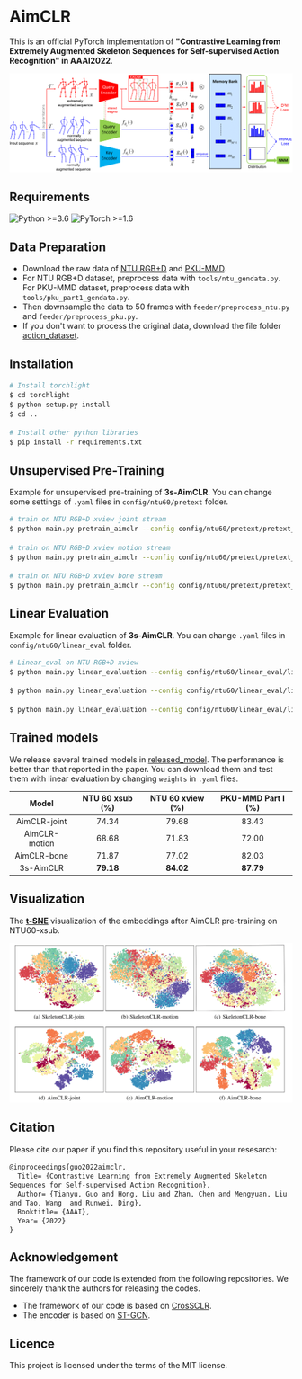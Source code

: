 # AimCLR

This is an official PyTorch implementation of **"Contrastive Learning from Extremely Augmented Skeleton Sequences for Self-supervised Action Recognition" in AAAI2022**. 

![](./fig/pipe.png)

## Requirements
  ![Python >=3.6](https://img.shields.io/badge/Python->=3.6-yellow.svg)    ![PyTorch >=1.6](https://img.shields.io/badge/PyTorch->=1.4-blue.svg)

## Data Preparation
- Download the raw data of [NTU RGB+D](https://github.com/shahroudy/NTURGB-D) and [PKU-MMD](https://www.icst.pku.edu.cn/struct/Projects/PKUMMD.html).
- For NTU RGB+D dataset, preprocess data with `tools/ntu_gendata.py`. For PKU-MMD dataset, preprocess data with `tools/pku_part1_gendata.py`.
- Then downsample the data to 50 frames with `feeder/preprocess_ntu.py` and `feeder/preprocess_pku.py`.
- If you don't want to process the original data, download the file folder [action_dataset](https://drive.google.com/drive/folders/1VnD3CLcD7bT5fMGI3tDGPlcWZmBbXS0m?usp=sharing).

## Installation
  ```bash
# Install torchlight
$ cd torchlight
$ python setup.py install
$ cd ..
  
# Install other python libraries
$ pip install -r requirements.txt
  ```

## Unsupervised Pre-Training

Example for unsupervised pre-training of **3s-AimCLR**. You can change some settings of `.yaml` files in `config/ntu60/pretext` folder.
```bash
# train on NTU RGB+D xview joint stream
$ python main.py pretrain_aimclr --config config/ntu60/pretext/pretext_aimclr_xview_joint.yaml

# train on NTU RGB+D xview motion stream
$ python main.py pretrain_aimclr --config config/ntu60/pretext/pretext_aimclr_xview_motion.yaml

# train on NTU RGB+D xview bone stream
$ python main.py pretrain_aimclr --config config/ntu60/pretext/pretext_aimclr_xview_bone.yaml
```

## Linear Evaluation

Example for linear evaluation of **3s-AimCLR**. You can change `.yaml` files in `config/ntu60/linear_eval` folder.
```bash
# Linear_eval on NTU RGB+D xview
$ python main.py linear_evaluation --config config/ntu60/linear_eval/linear_eval_aimclr_xview_joint.yaml

$ python main.py linear_evaluation --config config/ntu60/linear_eval/linear_eval_aimclr_xview_motion.yaml

$ python main.py linear_evaluation --config config/ntu60/linear_eval/linear_eval_aimclr_xview_bone.yaml
```

## Trained models

We release several trained models in [released_model](https://drive.google.com/drive/folders/1VnD3CLcD7bT5fMGI3tDGPlcWZmBbXS0m?usp=sharing). The performance is better than that reported in the paper. You can download them and test them with linear evaluation by changing `weights` in `.yaml` files.

|     Model     | NTU 60 xsub (%) | NTU 60 xview (%) | PKU-MMD Part I (%) |
| :-----------: | :-------------: | :--------------: | :----------------: |
| AimCLR-joint  |      74.34      |      79.68       |       83.43        |
| AimCLR-motion |      68.68      |      71.83       |       72.00        |
|  AimCLR-bone  |      71.87      |      77.02       |       82.03        |
|   3s-AimCLR   |    **79.18**    |    **84.02**     |     **87.79**      |

## Visualization

The [**t-SNE**](https://www.jmlr.org/papers/volume9/vandermaaten08a/vandermaaten08a.pdf) visualization of the embeddings after AimCLR pre-training on NTU60-xsub.

![](./fig/tsne.png)


## Citation
Please cite our paper if you find this repository useful in your resesarch:

```
@inproceedings{guo2022aimclr,
  Title= {Contrastive Learning from Extremely Augmented Skeleton Sequences for Self-supervised Action Recognition},
  Author= {Tianyu, Guo and Hong, Liu and Zhan, Chen and Mengyuan, Liu and Tao, Wang  and Runwei, Ding},
  Booktitle= {AAAI},
  Year= {2022}
}
```

## Acknowledgement
The framework of our code is extended from the following repositories. We sincerely thank the authors for releasing the codes.
- The framework of our code is based on [CrosSCLR](https://github.com/LinguoLi/CrosSCLR).
- The encoder is based on [ST-GCN](https://github.com/yysijie/st-gcn/blob/master/OLD_README.md).

## Licence

This project is licensed under the terms of the MIT license.

